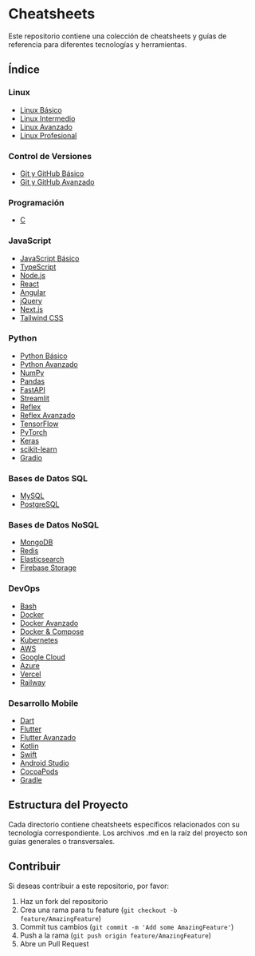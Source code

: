 # Cheatsheets

Este repositorio contiene una colección de cheatsheets y guías de referencia para diferentes tecnologías y herramientas.

## Índice

### Linux
- [Linux Básico](linux_basic.md)
- [Linux Intermedio](linux_2.md)
- [Linux Avanzado](linux_advanced.md)
- [Linux Profesional](linux_pro.md)

### Control de Versiones
- [Git y GitHub Básico](git_github.md)
- [Git y GitHub Avanzado](git_github_2.md)

### Programación
- [C](c.md)

### JavaScript
- [JavaScript Básico](JS/javascript.md)
- [TypeScript](JS/typescript.md)
- [Node.js](JS/node.md)
- [React](JS/react.md)
- [Angular](JS/angular.md)
- [jQuery](JS/jquery.md)
- [Next.js](JS/nextjs.md)
- [Tailwind CSS](JS/tailwindcss.md)

### Python
- [Python Básico](python/python.md)
- [Python Avanzado](python/python_advanced.md)
- [NumPy](python/python_numpy.md)
- [Pandas](python/python_pandas.md)
- [FastAPI](python/python_fastapi.md)
- [Streamlit](python/python_streamlit.md)
- [Reflex](python/python_reflex.md)
- [Reflex Avanzado](python/python_reflex_adv.md)
- [TensorFlow](python/python_tensorflow.md)
- [PyTorch](python/python_pytorch.md)
- [Keras](python/python_keras.md)
- [scikit-learn](python/python_scikitlearn.md)
- [Gradio](python/python_gradio.md)

### Bases de Datos SQL
- [MySQL](SQL/mysql.md)
- [PostgreSQL](SQL/postgres.md)

### Bases de Datos NoSQL
- [MongoDB](NoSQL/mongoDB.md)
- [Redis](NoSQL/redis.md)
- [Elasticsearch](NoSQL/elasticsearch.md)
- [Firebase Storage](NoSQL/firebase_storage.md)

### DevOps
- [Bash](DevOps/bash.md)
- [Docker](DevOps/docker.md)
- [Docker Avanzado](DevOps/docker_advanced.md)
- [Docker & Compose](DevOps/docker&compose.md)
- [Kubernetes](DevOps/kubernetes.md)
- [AWS](DevOps/aws.md)
- [Google Cloud](DevOps/google_cloud.md)
- [Azure](DevOps/azure.md)
- [Vercel](DevOps/vercel.md)
- [Railway](DevOps/railway.md)

### Desarrollo Mobile
- [Dart](mobile_apps/dart.md)
- [Flutter](mobile_apps/flutter.md)
- [Flutter Avanzado](mobile_apps/flutter_advanced.md)
- [Kotlin](mobile_apps/kotlin.md)
- [Swift](mobile_apps/swift.md)
- [Android Studio](mobile_apps/android_studio.md)
- [CocoaPods](mobile_apps/cocoapods.md)
- [Gradle](mobile_apps/gradle.md)

## Estructura del Proyecto

Cada directorio contiene cheatsheets específicos relacionados con su tecnología correspondiente. Los archivos .md en la raíz del proyecto son guías generales o transversales.

## Contribuir

Si deseas contribuir a este repositorio, por favor:
1. Haz un fork del repositorio
2. Crea una rama para tu feature (`git checkout -b feature/AmazingFeature`)
3. Commit tus cambios (`git commit -m 'Add some AmazingFeature'`)
4. Push a la rama (`git push origin feature/AmazingFeature`)
5. Abre un Pull Request 